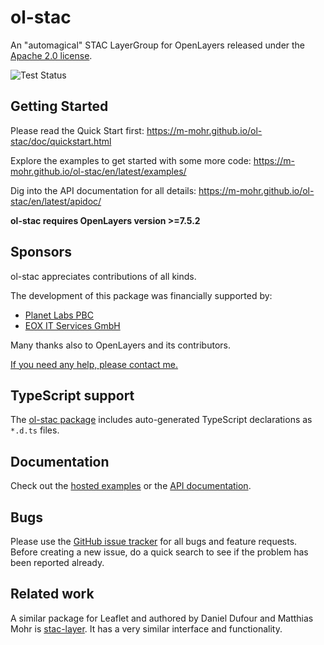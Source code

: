 # ol-stac

An "automagical" STAC LayerGroup for OpenLayers released under the [Apache 2.0 license](LICENSE.md).

![Test Status](https://github.com/m-mohr/ol-stac/workflows/Test/badge.svg)

## Getting Started

Please read the Quick Start first:
<https://m-mohr.github.io/ol-stac/doc/quickstart.html>

Explore the examples to get started with some more code:
<https://m-mohr.github.io/ol-stac/en/latest/examples/>

Dig into the API documentation for all details:
<https://m-mohr.github.io/ol-stac/en/latest/apidoc/>

**ol-stac requires OpenLayers version >=7.5.2**

## Sponsors

ol-stac appreciates contributions of all kinds.

The development of this package was financially supported by:

- [Planet Labs PBC](https://planet.com)
- [EOX IT Services GmbH](https://eox.at)

Many thanks also to OpenLayers and its contributors.

[If you need any help, please contact me.](https://moregeo.it)

## TypeScript support

The [ol-stac package](https://npmjs.com/package/ol-stac) includes auto-generated TypeScript declarations as `*.d.ts` files.

## Documentation

Check out the [hosted examples](https://m-mohr.github.io/ol-stac/en/latest/examples/) or the [API documentation](https://m-mohr.github.io/ol-stac/en/latest/apidoc/).

## Bugs

Please use the [GitHub issue tracker](https://github.com/m-mohr/ol-stac/issues) for all bugs and feature requests. Before creating a new issue, do a quick search to see if the problem has been reported already.

## Related work

A similar package for Leaflet and authored by Daniel Dufour and Matthias Mohr is
[stac-layer](https://github.com/stac-utils/stac-layer).
It has a very similar interface and functionality.
